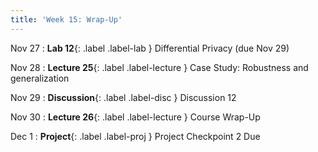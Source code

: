 ```yaml
---
title: 'Week 15: Wrap-Up'
---
```

Nov 27
: **Lab 12**{: .label .label-lab } Differential Privacy (due Nov 29)

Nov 28
: **Lecture 25**{: .label .label-lecture } Case Study: Robustness and generalization

Nov 29
: **Discussion**{: .label .label-disc } Discussion 12

Nov 30
: **Lecture 26**{: .label .label-lecture } Course Wrap-Up

Dec 1
: **Project**{: .label .label-proj } Project Checkpoint 2 Due